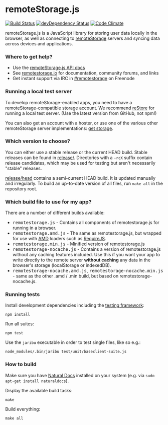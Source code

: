 # remoteStorage.js

[![Build Status](https://secure.travis-ci.org/remotestorage/remotestorage.js.png)](http://travis-ci.org/remotestorage/remotestorage.js)
[![devDependency Status](https://david-dm.org/remotestorage/remotestorage.js/dev-status.png)](https://david-dm.org/remotestorage/remotestorage.js#info=devDependencies)
[![Code Climate](https://codeclimate.com/github/remotestorage/remotestorage.js.png)](https://codeclimate.com/github/remotestorage/remotestorage.js)

remoteStorage.js is a JavaScript library for storing user data locally in the
browser, as well as connecting to [remoteStorage](http://remotestorage.io)
servers and syncing data across devices and applications.

### Where to get help?

* Use the [remoteStorage.js API docs](http://remotestorage.io/doc/code/)
* See [remotestorage.io](http://remotestorage.io/) for documentation, community
  forums, and links
* Get instant support via IRC in
  [#remotestorage](irc://irc.freenode.net:7000/remotestorage) on Freenode

### Running a local test server

To develop remoteStorage-enabled apps, you need to have a
remoteStorage-compatible storage account. We recommend
[reStore](https://github.com/jcoglan/restore) for running a local test server.
(Use the latest version from GitHub, not npm!)

You can also get an account with a hoster, or use one of the various other
remoteStorage server implementations:
[get storage](http://remotestorage.io/get/).

### Which version to choose?

You can either use a stable release or the current HEAD build. Stable releases
can be found in [release/](https://github.com/remotestorage/remotestorage.js/tree/master/release/).
Directories with a `-rcX` suffix contain release candidates, which may be used
for testing but aren't necessarily "stable" releases.

[release/head](https://github.com/remotestorage/remotestorage.js/tree/master/release/head/)
contains a semi-current HEAD build. It is updated manually and irregularly. To
build an up-to-date version of all files, run `make all` in the repository
root.

### Which build file to use for my app?

There are a number of different builds available:

* <kbd>remotestorage.js</kbd> - Contains all components of remotestorage.js for
  running in a browser.
* <kbd>remotestorage.amd.js</kbd> - The same as remotestorage.js, but wrapped
  for use with
  [AMD](https://en.wikipedia.org/wiki/Asynchronous_module_definition) loaders
  such as [RequireJS](http://requirejs.org/).
* <kbd>remotestorage.min.js</kbd> - Minified version of remotestorage.js
* <kbd>remotestorage-nocache.js</kbd> - Contains a version of remotestorage.js
  without any caching features included. Use this if you want your app to write
  directly to the remote server **without caching** any data in the browser's
  storage (localStorage or indexedDB).
* <kbd>remotestorage-nocache.amd.js</kbd>,
  <kbd>remotestorage-nocache.min.js</kbd> - same as the other .amd / .min
  build, but based on remotestorage-nocache.js.

### Running tests

Install development dependencies including the
[testing framework](https://github.com/silverbucket/jaribu):

    npm install

Run all suites:

    npm test

Use the `jaribu` executable in order to test single files, like so e.g.:

    node_modules/.bin/jaribu test/unit/baseclient-suite.js

### How to build

Make sure you have [Natural Docs](http://www.naturaldocs.org/) installed on
your system (e.g. via `sudo apt-get install naturaldocs`).

Display the available build tasks:

    make

Build everything:

    make all
